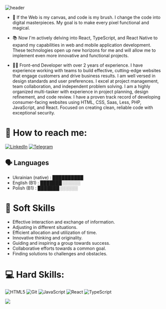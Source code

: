 ![header](https://capsule-render.vercel.app/api?type=waving&color=gradient&height=200&section=header&text=Hi%20✌🏼%I'm%20Viktoriia-nl-&animation=fadeIn&fontSize=40&desc=Frontend%20Developer%20From%20Ukraine&descSize=30)

- 🚀 If the Web is my canvas, and code is my brush. I change the code into digital masterpieces. My goal is to make every pixel functional and magical.

- 📚 Now I'm actively delving into React, TypeScript, and React Native to expand my capabilities in web and mobile application development. These technologies open up new horizons for me and will allow me to implement even more innovative and functional projects.

- ☝🏼 Front-end Developer with over 2 years of experience.
I have experience working with teams to build effective, cutting-edge websites that engage customers and drive business results. I am well versed in design standards and user preferences. I excel at project management, team collaboration, and independent problem solving. I am a highly organized multi-tasker with experience in project planning, design refinement, and code review. I have a proven track record of developing consumer-facing websites using HTML, CSS, Saas, Less, PHP, JavaScript, and React. Focused on creating clean, reliable code with exceptional security.

# 📩 How to reach me:
[![LinkedIn](https://img.shields.io/badge/LinkedIn-2CA5E0?style=for-the-badge&logo=linkedIn&logoColor=white)](/in/viktoriia-dzisiak-845b13191/) 
[![Telegram](https://img.shields.io/badge/Telegram-2CA5E0?style=for-the-badge&logo=telegram&logoColor=white)](https://t.me/ViktoriaNox) 


## 🗣️ Languages

- Ukrainian (native) : ██████████
- English (B1) : ███████░░░░░░
- Polish (B1) : ███████░░░░░░


 # 💬 Soft Skills
- Effective interaction and exchange of information.
- Adjusting in different situations.
- Efficient allocation and utilization of time.
- Innovative thinking and originality.
- Guiding and inspiring a group towards success.
- Collaborative efforts towards a common goal.
 - Finding solutions to challenges and obstacles.


  # 💻 Hard Skills:
![HTML5](https://img.shields.io/badge/html5-%23E34F26.svg?style=for-the-badge&logo=html5&logoColor=white) 
![Git](https://img.shields.io/badge/git-%23F05033.svg?style=for-the-badge&logo=git&logoColor=white)
![JavaScript](https://img.shields.io/badge/javascript-%23323330.svg?style=for-the-badge&logo=javascript&logoColor=%23F7DF1E) 
![React](https://img.shields.io/badge/react-%2320232a.svg?style=for-the-badge&logo=react&logoColor=%2361DAFB) 
![TypeScript](https://img.shields.io/badge/typescript-%23007ACC.svg?style=for-the-badge&logo=typescript&logoColor=white) 

[![](https://visitcount.itsvg.in/api?id=ViktoryTorys&label=Profile%20Views&icon=5&pretty=true)](https://visitcount.itsvg.in)
